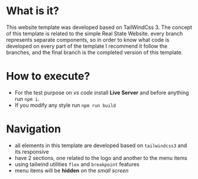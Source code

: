 # What is it?

This website template was developed based on TailWindCss 3. The concept of this template is related to the simple Real State Website. every branch represents separate components, so in order to know what code is developed on every part of the template I recommend it follow the branches, and the final branch is the completed version of this template.

# How to execute?

- For the test purpose on _vs code_ install **Live Server** and before anything run `npm i`.
- If you modify any style run `npm run build`

# Navigation

- all elements in this template are developed based on `tailwindcss3` and its responsive
- have 2 sections, one related to the logo and another to the menu items
- using tailwind utilities `flex` and `breakpoint` features
- menu items will be **hidden** on the _small screen_
